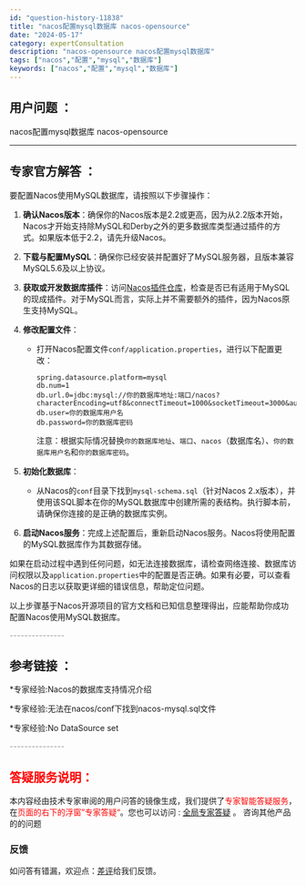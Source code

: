 ```yaml
---
id: "question-history-11838"
title: "nacos配置mysql数据库 nacos-opensource"
date: "2024-05-17"
category: expertConsultation
description: "nacos-opensource nacos配置mysql数据库"
tags: ["nacos","配置","mysql","数据库"]
keywords: ["nacos","配置","mysql","数据库"]
---
```


## 用户问题 ： 
 nacos配置mysql数据库 nacos-opensource 

---------------
## 专家官方解答 ：

要配置Nacos使用MySQL数据库，请按照以下步骤操作：

1. **确认Nacos版本**：确保你的Nacos版本是2.2或更高，因为从2.2版本开始，Nacos才开始支持除MySQL和Derby之外的更多数据库类型通过插件的方式。如果版本低于2.2，请先升级Nacos。

2. **下载与配置MySQL**：确保你已经安装并配置好了MySQL服务器，且版本兼容MySQL5.6及以上协议。

3. **获取或开发数据库插件**：访问[Nacos插件仓库](https://github.com/nacos-group/nacos-plugin)，检查是否已有适用于MySQL的现成插件。对于MySQL而言，实际上并不需要额外的插件，因为Nacos原生支持MySQL。

4. **修改配置文件**：
   - 打开Nacos配置文件`conf/application.properties`，进行以下配置更改：
     ```
     spring.datasource.platform=mysql
     db.num=1
     db.url.0=jdbc:mysql://你的数据库地址:端口/nacos?characterEncoding=utf8&connectTimeout=1000&socketTimeout=3000&autoReconnect=true
     db.user=你的数据库用户名
     db.password=你的数据库密码
     ```
     注意：根据实际情况替换`你的数据库地址`、`端口`、`nacos`（数据库名）、`你的数据库用户名`和`你的数据库密码`。

5. **初始化数据库**：
   - 从Nacos的`conf`目录下找到`mysql-schema.sql`（针对Nacos 2.x版本），并使用该SQL脚本在你的MySQL数据库中创建所需的表结构。执行脚本前，请确保你连接的是正确的数据库实例。

6. **启动Nacos服务**：完成上述配置后，重新启动Nacos服务。Nacos将使用配置的MySQL数据库作为其数据存储。

如果在启动过程中遇到任何问题，如无法连接数据库，请检查网络连接、数据库访问权限以及`application.properties`中的配置是否正确。如果有必要，可以查看Nacos的日志以获取更详细的错误信息，帮助定位问题。

以上步骤基于Nacos开源项目的官方文档和已知信息整理得出，应能帮助你成功配置Nacos使用MySQL数据库。


<font color="#949494">---------------</font> 


## 参考链接 ：

*专家经验:Nacos的数据库支持情况介绍 
 
 *专家经验:无法在nacos/conf下找到nacos-mysql.sql文件 
 
 *专家经验:No DataSource set 


 <font color="#949494">---------------</font> 
 


## <font color="#FF0000">答疑服务说明：</font> 

本内容经由技术专家审阅的用户问答的镜像生成，我们提供了<font color="#FF0000">专家智能答疑服务</font>，在<font color="#FF0000">页面的右下的浮窗”专家答疑“</font>。您也可以访问 : [全局专家答疑](https://opensource.alibaba.com/chatBot) 。 咨询其他产品的的问题

### 反馈
如问答有错漏，欢迎点：[差评](https://ai.nacos.io/user/feedbackByEnhancerGradePOJOID?enhancerGradePOJOId=13817)给我们反馈。
